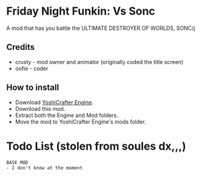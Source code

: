 # Friday Night Funkin: Vs Sonc

A mod that has you battle the ULTIMATE DESTROYER OF WORLDS, SONC/j

## Credits
* crusty - mod owner and animator (originally coded the title screen)
* oofie - coder

## How to install
* Download [YoshiCrafter Engine](yoshiCrafter29/YoshiCrafterEngine).
* Download this mod.
* Extract both the Engine and Mod folders.
* Move the mod to YoshiCrafter Engine's mods folder.

# Todo List (stolen from soules dx,,,)

    BASE MOD
    - I don't know at the moment








